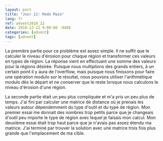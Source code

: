 ```yaml
---
layout: post
title: "Jour 22: Mode Maze"
lang: fr
ref: advent2018_22
date: 2018-12-22 9:00:00 -0400
categories: [advent]
tags: [advent]
---
```

La première partie pour ce problème est assez simple. Il ne suffit que le calculer le niveau d'érosion pour chaque région et transformer ces valeurs en types de région. La réponse vient en effectuant une somme des valeurs pour la régions désirée. Puisque nous multiplions des grands entiers, à un certain point il y aura de l'overflow, mais puisque nous finissons pour faire une opération modulo sur le résultat, nous pouvons utiliser l'arithmétique modulo dès le départ et ne conserver que le reste lorsque nous calculons le niveau d'érosion d'une région.

La seconde partie était un peu plus compliquée et m'a pris un peu plus de temps. J'ai fini par calculer une matrice de distance où je prenais les valeurs autour dépendemment du type d'outil et du type de région. Mon premier essai me donnait des nombres trop petits parce que je changeais d'outil peu importe le type de région avec lequel je faisais mon calcul. Mon deuxième essai était trop haut parce que je n'avais pas assez étendu ma matrice. J'ai terminé par trouver la solution avec une matrice trois fois plus grande que l'emplacement de ma cible.